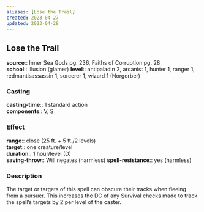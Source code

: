 ```yaml
---
aliases: [Lose the Trail]
created: 2023-04-27
updated: 2023-04-28
---
```


## Lose the Trail

**source**:: Inner Sea Gods pg. 236, Faiths of Corruption pg. 28  
**school**:: illusion (glamer)
**level**:: antipaladin 2, arcanist 1, hunter 1, ranger 1, redmantisassassin 1, sorcerer 1, wizard 1 (Norgorber)

### Casting

**casting-time**:: 1 standard action  
**components**:: V, S

### Effect

**range**:: close (25 ft. + 5 ft./2 levels)  
**target**:: one creature/level  
**duration**:: 1 hour/level (D)  
**saving-throw**:: Will negates (harmless)
**spell-resistance**:: yes (harmless)

### Description

The target or targets of this spell can obscure their tracks when fleeing from a pursuer. This increases the DC of any Survival checks made to track the spell’s targets by 2 per level of the caster.
